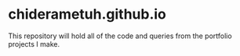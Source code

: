# chiderametuh.github.io

This repository will hold all of the code and queries from the portfolio projects I make.
